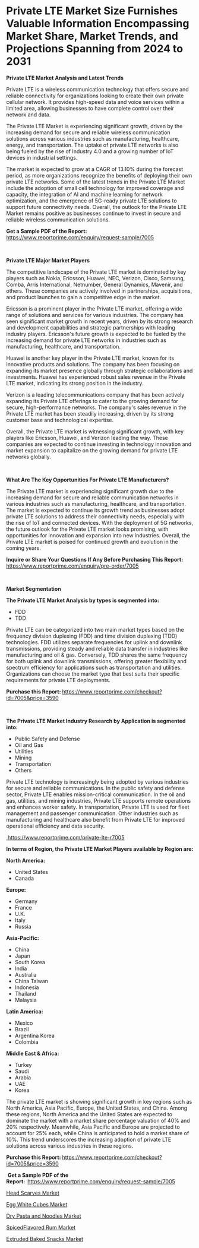 <p><h1>Private LTE Market Size Furnishes Valuable Information Encompassing Market Share, Market Trends, and Projections Spanning from 2024 to 2031</h1></p><p><strong>Private LTE Market Analysis and Latest Trends</strong></p>
<p><p>Private LTE is a wireless communication technology that offers secure and reliable connectivity for organizations looking to create their own private cellular network. It provides high-speed data and voice services within a limited area, allowing businesses to have complete control over their network and data.</p><p>The Private LTE Market is experiencing significant growth, driven by the increasing demand for secure and reliable wireless communication solutions across various industries such as manufacturing, healthcare, energy, and transportation. The uptake of private LTE networks is also being fueled by the rise of Industry 4.0 and a growing number of IoT devices in industrial settings.</p><p>The market is expected to grow at a CAGR of 13.10% during the forecast period, as more organizations recognize the benefits of deploying their own private LTE networks. Some of the latest trends in the Private LTE Market include the adoption of small cell technology for improved coverage and capacity, the integration of AI and machine learning for network optimization, and the emergence of 5G-ready private LTE solutions to support future connectivity needs. Overall, the outlook for the Private LTE Market remains positive as businesses continue to invest in secure and reliable wireless communication solutions.</p></p>
<p><strong>Get a Sample PDF of the Report:&nbsp;</strong> <a href="https://www.reportprime.com/enquiry/request-sample/7005">https://www.reportprime.com/enquiry/request-sample/7005</a></p>
<p>&nbsp;</p>
<p><strong>Private LTE Major Market Players</strong></p>
<p><p>The competitive landscape of the Private LTE market is dominated by key players such as Nokia, Ericsson, Huawei, NEC, Verizon, Cisco, Samsung, Comba, Arris International, Netnumber, General Dynamics, Mavenir, and others. These companies are actively involved in partnerships, acquisitions, and product launches to gain a competitive edge in the market.</p><p>Ericsson is a prominent player in the Private LTE market, offering a wide range of solutions and services for various industries. The company has seen significant market growth in recent years, driven by its strong research and development capabilities and strategic partnerships with leading industry players. Ericsson's future growth is expected to be fueled by the increasing demand for private LTE networks in industries such as manufacturing, healthcare, and transportation.</p><p>Huawei is another key player in the Private LTE market, known for its innovative products and solutions. The company has been focusing on expanding its market presence globally through strategic collaborations and investments. Huawei has experienced robust sales revenue in the Private LTE market, indicating its strong position in the industry.</p><p>Verizon is a leading telecommunications company that has been actively expanding its Private LTE offerings to cater to the growing demand for secure, high-performance networks. The company's sales revenue in the Private LTE market has been steadily increasing, driven by its strong customer base and technological expertise.</p><p>Overall, the Private LTE market is witnessing significant growth, with key players like Ericsson, Huawei, and Verizon leading the way. These companies are expected to continue investing in technology innovation and market expansion to capitalize on the growing demand for private LTE networks globally.</p></p>
<p>&nbsp;</p>
<p><strong>What Are The Key Opportunities For Private LTE Manufacturers?</strong></p>
<p><p>The Private LTE market is experiencing significant growth due to the increasing demand for secure and reliable communication networks in various industries such as manufacturing, healthcare, and transportation. The market is expected to continue its growth trend as businesses adopt private LTE solutions to address their connectivity needs, especially with the rise of IoT and connected devices. With the deployment of 5G networks, the future outlook for the Private LTE market looks promising, with opportunities for innovation and expansion into new industries. Overall, the Private LTE market is poised for continued growth and evolution in the coming years.</p></p>
<p><strong>Inquire or Share Your Questions If Any Before Purchasing This Report:</strong> <a href="https://www.reportprime.com/enquiry/pre-order/7005">https://www.reportprime.com/enquiry/pre-order/7005</a></p>
<p>&nbsp;</p>
<p><strong>Market Segmentation</strong></p>
<p><strong>The Private LTE Market Analysis by types is segmented into:</strong></p>
<p><ul><li>FDD</li><li>TDD</li></ul></p>
<p><p>Private LTE can be categorized into two main market types based on the frequency division duplexing (FDD) and time division duplexing (TDD) technologies. FDD utilizes separate frequencies for uplink and downlink transmissions, providing steady and reliable data transfer in industries like manufacturing and oil & gas. Conversely, TDD shares the same frequency for both uplink and downlink transmissions, offering greater flexibility and spectrum efficiency for applications such as transportation and utilities. Organizations can choose the market type that best suits their specific requirements for private LTE deployments.</p></p>
<p><strong>Purchase this Report:&nbsp;</strong><a href="https://www.reportprime.com/checkout?id=7005&price=3590">https://www.reportprime.com/checkout?id=7005&price=3590</a></p>
<p>&nbsp;</p>
<p><strong>The Private LTE Market Industry Research by Application is segmented into:</strong></p>
<p><ul><li>Public Safety and Defense</li><li>Oil and Gas</li><li>Utilities</li><li>Mining</li><li>Transportation</li><li>Others</li></ul></p>
<p><p>Private LTE technology is increasingly being adopted by various industries for secure and reliable communications. In the public safety and defense sector, Private LTE enables mission-critical communication. In the oil and gas, utilities, and mining industries, Private LTE supports remote operations and enhances worker safety. In transportation, Private LTE is used for fleet management and passenger communication. Other industries such as manufacturing and healthcare also benefit from Private LTE for improved operational efficiency and data security.</p></p>
<p><a href="https://www.reportprime.com/private-lte-r7005">&nbsp;https://www.reportprime.com/private-lte-r7005</a></p>
<p><strong>In terms of Region, the Private LTE Market Players available by Region are:</strong></p>
<p>
    <p> <strong> North America: </strong>
        <ul>
            <li>United States</li>
            <li>Canada</li>
        </ul>
        </p> 
    <p> <strong> Europe: </strong>
        <ul>
            <li>Germany</li>
            <li>France</li>
            <li>U.K.</li>
            <li>Italy</li>
            <li>Russia</li>
        </ul>
        </p> 
    <p> <strong> Asia-Pacific: </strong>
        <ul>
            <li>China</li>
            <li>Japan</li>
            <li>South Korea</li>
            <li>India</li>
            <li>Australia</li>
            <li>China Taiwan</li>
            <li>Indonesia</li>
            <li>Thailand</li>
            <li>Malaysia</li>
        </ul>
        </p> 
    <p> <strong> Latin America: </strong>
        <ul>
            <li>Mexico</li>
            <li>Brazil</li>
            <li>Argentina Korea</li>
            <li>Colombia</li>
        </ul>
        </p> 
    <p> <strong> Middle East & Africa: </strong>
        <ul>
            <li>Turkey</li>
            <li>Saudi</li>
            <li>Arabia</li>
            <li>UAE</li>
            <li>Korea</li>
        </ul>
    </p>
    </p>
<p><p>The private LTE market is showing significant growth in key regions such as North America, Asia Pacific, Europe, the United States, and China. Among these regions, North America and the United States are expected to dominate the market with a market share percentage valuation of 40% and 20% respectively. Meanwhile, Asia Pacific and Europe are projected to account for 25% each, while China is anticipated to hold a market share of 10%. This trend underscores the increasing adoption of private LTE solutions across various industries in these regions.</p></p>
<p><strong>Purchase this Report: </strong><a href="https://www.reportprime.com/checkout?id=7005&price=3590">https://www.reportprime.com/checkout?id=7005&price=3590</a></p>
<p>&nbsp;<strong>Get a Sample PDF of the Report:&nbsp;&nbsp;</strong><a href="https://www.reportprime.com/enquiry/request-sample/7005">https://www.reportprime.com/enquiry/request-sample/7005</a></p>
<p><strong></strong></p>
<p><p><a href="https://issuu.com/reportprime-2/docs/head-scarves-market-size-2030.pptx_6269b39239d9a5">Head Scarves Market</a></p><p><a href="https://github.com/dmmanir420/Market-Research-Report-List-2/blob/main/egg-white-cubes-market.md">Egg White Cubes Market</a></p><p><a href="https://github.com/susanjprice2023/Market-Research-Report-List-2/blob/main/dry-pasta-and-noodles-market.md">Dry Pasta and Noodles Market</a></p><p><a href="https://github.com/gcimaudf65/Market-Research-Report-List-2/blob/main/spicedflavored-rum-market.md">SpicedFlavored Rum Market</a></p><p><a href="https://github.com/sardarp081/Market-Research-Report-List-2/blob/main/extruded-baked-snacks-market.md">Extruded Baked Snacks Market</a></p></p>